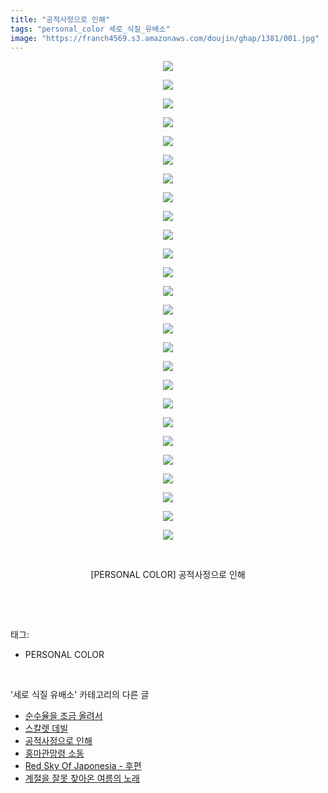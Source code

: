 ```yaml
---
title: "공적사정으로 인해"
tags: "personal_color 세로_식질_유배소"
image: "https://franch4569.s3.amazonaws.com/doujin/ghap/1381/001.jpg"
---
```

<div class="article">
<p style="text-align: center; clear: none; float: none;"><img src="{{ site.imgserver2 }}/ghap/1381/001.jpg"/></p>
<p style="text-align: center; clear: none; float: none;"><img src="{{ site.imgserver2 }}/ghap/1381/002.jpg"/></p>
<p style="text-align: center; clear: none; float: none;"><img src="{{ site.imgserver2 }}/ghap/1381/003.jpg"/></p>
<p style="text-align: center; clear: none; float: none;"><img src="{{ site.imgserver2 }}/ghap/1381/004.jpg"/></p>
<p style="text-align: center; clear: none; float: none;"><img src="{{ site.imgserver2 }}/ghap/1381/005.jpg"/></p>
<p style="text-align: center; clear: none; float: none;"><img src="{{ site.imgserver2 }}/ghap/1381/006.jpg"/></p>
<p style="text-align: center; clear: none; float: none;"><img src="{{ site.imgserver2 }}/ghap/1381/007.jpg"/></p>
<p style="text-align: center; clear: none; float: none;"><img src="{{ site.imgserver2 }}/ghap/1381/008.jpg"/></p>
<p style="text-align: center; clear: none; float: none;"><img src="{{ site.imgserver2 }}/ghap/1381/009.jpg"/></p>
<p style="text-align: center; clear: none; float: none;"><img src="{{ site.imgserver2 }}/ghap/1381/010.jpg"/></p>
<p style="text-align: center; clear: none; float: none;"><img src="{{ site.imgserver2 }}/ghap/1381/011.jpg"/></p>
<p style="text-align: center; clear: none; float: none;"><img src="{{ site.imgserver2 }}/ghap/1381/012.jpg"/></p>
<p style="text-align: center; clear: none; float: none;"><img src="{{ site.imgserver2 }}/ghap/1381/013.jpg"/></p>
<p style="text-align: center; clear: none; float: none;"><img src="{{ site.imgserver2 }}/ghap/1381/014.jpg"/></p>
<p style="text-align: center; clear: none; float: none;"><img src="{{ site.imgserver2 }}/ghap/1381/015.jpg"/></p>
<p style="text-align: center; clear: none; float: none;"><img src="{{ site.imgserver2 }}/ghap/1381/016.jpg"/></p>
<p style="text-align: center; clear: none; float: none;"><img src="{{ site.imgserver2 }}/ghap/1381/017.jpg"/></p>
<p style="text-align: center; clear: none; float: none;"><img src="{{ site.imgserver2 }}/ghap/1381/018.jpg"/></p>
<p style="text-align: center; clear: none; float: none;"><img src="{{ site.imgserver2 }}/ghap/1381/019.jpg"/></p>
<p style="text-align: center; clear: none; float: none;"><img src="{{ site.imgserver2 }}/ghap/1381/020.jpg"/></p>
<p style="text-align: center; clear: none; float: none;"><img src="{{ site.imgserver2 }}/ghap/1381/021.jpg"/></p>
<p style="text-align: center; clear: none; float: none;"><img src="{{ site.imgserver2 }}/ghap/1381/022.jpg"/></p>
<p style="text-align: center; clear: none; float: none;"><img src="{{ site.imgserver2 }}/ghap/1381/023.jpg"/></p>
<p style="text-align: center; clear: none; float: none;"><img src="{{ site.imgserver2 }}/ghap/1381/024.jpg"/></p>
<p style="text-align: center; clear: none; float: none;"><img src="{{ site.imgserver2 }}/ghap/1381/025.jpg"/></p>
<p style="text-align: center; clear: none; float: none;"><img src="{{ site.imgserver2 }}/ghap/1381/026.jpg"/></p>
<p style="text-align: center; clear: none; float: none;"><br/></p>
<p style="text-align: center; clear: none; float: none;">[PERSONAL COLOR] 공적사정으로 인해</p>
<p><br/></p>
</div><br/>
<div class="tagTrail">
<p>태그: </p>
<ul>
<li>PERSONAL COLOR</li>
</ul>
</div><br/>
<div class="another">
<p>'세로 식질 유배소' 카테고리의 다른 글</p>
<ul>
<li><a href="/ghap_1429">순수율을 조금 올려서</a></li>
<li><a href="/ghap_1399">스칼렛 데빌</a></li>
<li><a href="/ghap_1381">공적사정으로 인해</a></li>
<li><a href="/ghap_1344">홍마관망령 소동</a></li>
<li><a href="/ghap_1293">Red Sky Of Japonesia - 후편</a></li>
<li><a href="/ghap_1226">계절을 잘못 찾아온 여름의 노래</a></li>
</ul>
</div><br/>
<div class="cb_module cb_fluid">
<div class="cb_wrt cb_profile">
</div><!-- commentList close -->
</div><br/>

